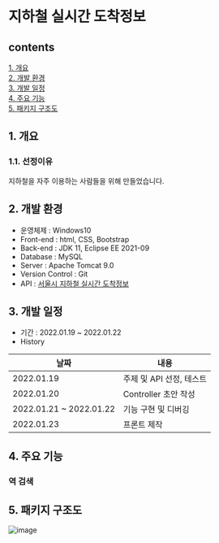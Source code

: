 # 지하철 실시간 도착정보
## contents
[1. 개요](#1-개요)  
[2. 개발 환경](#2-개발-환경)  
[3. 개발 일정](#3-개발-일정)  
[4. 주요 기능](#4-주요-기능)  
[5. 패키지 구조도](#5-패키지-구조도)  


## 1. 개요
### 1.1. 선정이유
지하철을 자주 이용하는 사람들을 위해 만들었습니다.

## 2. 개발 환경
- 운영체제 : Windows10
- Front-end : html, CSS, Bootstrap
- Back-end : JDK 11, Eclipse EE 2021-09
- Database : MySQL
- Server : Apache Tomcat 9.0
- Version Control : Git
- API : [서울시 지하철 실시간 도착정보](https://data.seoul.go.kr/dataList/OA-12764/F/1/datasetView.do)

## 3. 개발 일정
- 기간 : 2022.01.19 ~ 2022.01.22  
- History

|날짜|내용|
|----|----|
|2022.01.19|주제 및 API 선정, 테스트|
|2022.01.20|Controller 초안 작성|
|2022.01.21 ~ 2022.01.22|기능 구현 및 디버깅|
|2022.01.23|프론트 제작|

## 4. 주요 기능

### 역 검색

## 5. 패키지 구조도
     

  ![image](https://user-images.githubusercontent.com/88884623/150363083-24dc64e3-2d05-465c-9ff1-de5c42133a48.png)




